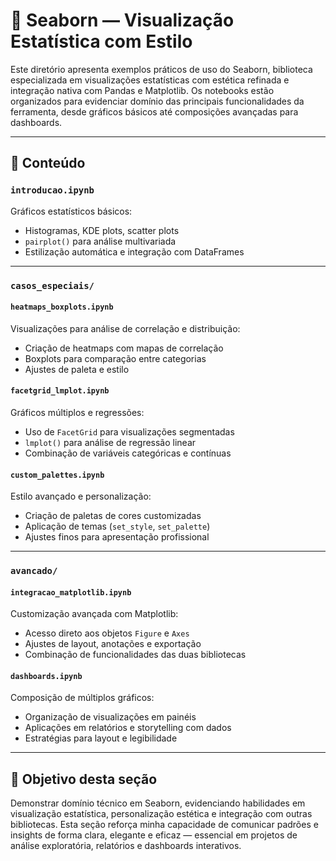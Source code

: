 # 🎨 Seaborn — Visualização Estatística com Estilo

Este diretório apresenta exemplos práticos de uso do Seaborn, biblioteca especializada em visualizações estatísticas com estética refinada e integração nativa com Pandas e Matplotlib. Os notebooks estão organizados para evidenciar domínio das principais funcionalidades da ferramenta, desde gráficos básicos até composições avançadas para dashboards.

---

## 🧠 Conteúdo

### `introducao.ipynb`
Gráficos estatísticos básicos:

- Histogramas, KDE plots, scatter plots  
- `pairplot()` para análise multivariada  
- Estilização automática e integração com DataFrames  

---

### `casos_especiais/`

#### `heatmaps_boxplots.ipynb`
Visualizações para análise de correlação e distribuição:

- Criação de heatmaps com mapas de correlação  
- Boxplots para comparação entre categorias  
- Ajustes de paleta e estilo  

#### `facetgrid_lmplot.ipynb`
Gráficos múltiplos e regressões:

- Uso de `FacetGrid` para visualizações segmentadas  
- `lmplot()` para análise de regressão linear  
- Combinação de variáveis categóricas e contínuas  

#### `custom_palettes.ipynb`
Estilo avançado e personalização:

- Criação de paletas de cores customizadas  
- Aplicação de temas (`set_style`, `set_palette`)  
- Ajustes finos para apresentação profissional  

---

### `avancado/`

#### `integracao_matplotlib.ipynb`
Customização avançada com Matplotlib:

- Acesso direto aos objetos `Figure` e `Axes`  
- Ajustes de layout, anotações e exportação  
- Combinação de funcionalidades das duas bibliotecas  

#### `dashboards.ipynb`
Composição de múltiplos gráficos:

- Organização de visualizações em painéis  
- Aplicações em relatórios e storytelling com dados  
- Estratégias para layout e legibilidade  

---

## 🎯 Objetivo desta seção

Demonstrar domínio técnico em Seaborn, evidenciando habilidades em visualização estatística, personalização estética e integração com outras bibliotecas. Esta seção reforça minha capacidade de comunicar padrões e insights de forma clara, elegante e eficaz — essencial em projetos de análise exploratória, relatórios e dashboards interativos.
